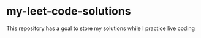 # my-leet-code-solutions
This repository has a goal to store my solutions while I practice live coding

